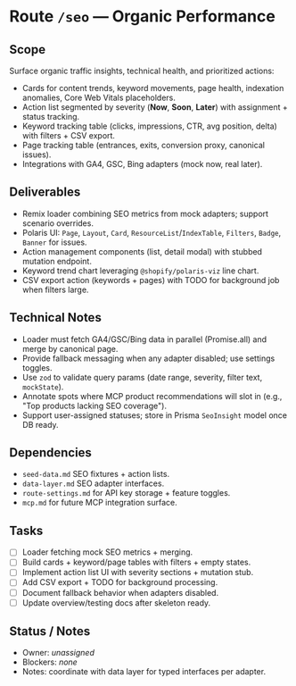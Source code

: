 # Route `/seo` — Organic Performance

## Scope
Surface organic traffic insights, technical health, and prioritized actions:
- Cards for content trends, keyword movements, page health, indexation anomalies, Core Web Vitals placeholders.
- Action list segmented by severity (**Now**, **Soon**, **Later**) with assignment + status tracking.
- Keyword tracking table (clicks, impressions, CTR, avg position, delta) with filters + CSV export.
- Page tracking table (entrances, exits, conversion proxy, canonical issues).
- Integrations with GA4, GSC, Bing adapters (mock now, real later).

## Deliverables
- Remix loader combining SEO metrics from mock adapters; support scenario overrides.
- Polaris UI: `Page`, `Layout`, `Card`, `ResourceList`/`IndexTable`, `Filters`, `Badge`, `Banner` for issues.
- Action management components (list, detail modal) with stubbed mutation endpoint.
- Keyword trend chart leveraging `@shopify/polaris-viz` line chart.
- CSV export action (keywords + pages) with TODO for background job when filters large.

## Technical Notes
- Loader must fetch GA4/GSC/Bing data in parallel (Promise.all) and merge by canonical page.
- Provide fallback messaging when any adapter disabled; use settings toggles.
- Use `zod` to validate query params (date range, severity, filter text, `mockState`).
- Annotate spots where MCP product recommendations will slot in (e.g., "Top products lacking SEO coverage").
- Support user-assigned statuses; store in Prisma `SeoInsight` model once DB ready.

## Dependencies
- `seed-data.md` SEO fixtures + action lists.
- `data-layer.md` SEO adapter interfaces.
- `route-settings.md` for API key storage + feature toggles.
- `mcp.md` for future MCP integration surface.

## Tasks
- [ ] Loader fetching mock SEO metrics + merging.
- [ ] Build cards + keyword/page tables with filters + empty states.
- [ ] Implement action list UI with severity sections + mutation stub.
- [ ] Add CSV export + TODO for background processing.
- [ ] Document fallback behavior when adapters disabled.
- [ ] Update overview/testing docs after skeleton ready.

## Status / Notes
- Owner: _unassigned_
- Blockers: _none_
- Notes: coordinate with data layer for typed interfaces per adapter.
